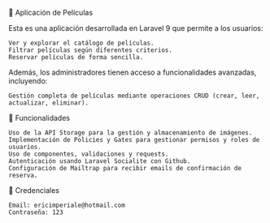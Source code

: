 🎥 Aplicación de Películas

Esta es una aplicación desarrollada en Laravel 9 que permite a los usuarios:

    Ver y explorar el catálogo de películas.
    Filtrar películas según diferentes criterios.
    Reservar películas de forma sencilla.

Además, los administradores tienen acceso a funcionalidades avanzadas, incluyendo:

    Gestión completa de películas mediante operaciones CRUD (crear, leer, actualizar, eliminar).

🚀 Funcionalidades

    Uso de la API Storage para la gestión y almacenamiento de imágenes.
    Implementación de Policies y Gates para gestionar permisos y roles de usuarios.
    Uso de componentes, validaciones y requests.
    Autenticación usando Laravel Socialite con Github.
    Configuración de Mailtrap para recibir emails de confirmación de reserva.

🌟 Credenciales

    Email: ericimperiale@hotmail.com
    Contraseña: 123
